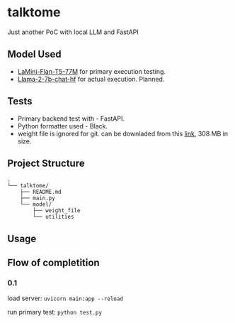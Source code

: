 # talktome
Just another PoC with local LLM and FastAPI


## Model Used
- [LaMini-Flan-T5-77M](https://huggingface.co/MBZUAI/LaMini-Flan-T5-77M) for primary execution testing.
- [Llama-2-7b-chat-hf](https://huggingface.co/meta-llama/Llama-2-7b-chat-hf) for actual execution. Planned.


## Tests
- Primary backend test with - FastAPI.
- Python formatter used - Black.
- weight file is ignored for git. can be downladed from this [link](https://huggingface.co/MBZUAI/LaMini-Flan-T5-77M/tree/main), 308 MB in size.

## Project Structure
```
.
└── talktome/
    ├── README.md
    ├── main.py
    └── model/
        ├── weight_file
        └── utilities
```

## Usage


## Flow of completition

### 0.1 
load server:
 ```uvicorn main:app --reload```

run primary test:
 ```python test.py```
